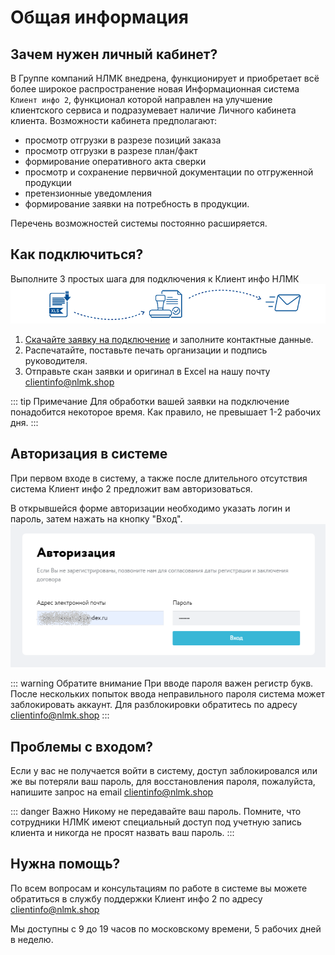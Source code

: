 # Общая информация

## Зачем нужен личный кабинет?

В Группе компаний НЛМК внедрена, функционирует и приобретает всё более широкое распространение новая Информационная система `Клиент инфо 2`, функционал которой направлен на улучшение клиентского сервиса и подразумевает наличие Личного кабинета клиента.
Возможности кабинета предполагают:
- просмотр отгрузки в разрезе позиций заказа
- просмотр отгрузки в разрезе план/факт
- формирование оперативного акта сверки
- просмотр и сохранение первичной документации по отгруженной продукции
- претензионные уведомления
- формирование заявки на потребность в продукции.

Перечень возможностей системы постоянно расширяется.

## Как подключиться?

Выполните 3 простых шага для подключения к Клиент инфо НЛМК
![3 шага для подключения к Клиент инфо НЛМК](../images/guide/3steps.gif)

1. [Скачайте заявку на подключение](https://doc.nlmk.online/new-b2b-customer-form.xlsx) и заполните контактные данные.
2. Распечатайте, поставьте печать организации и подпись руководителя.
3. Отправьте скан заявки и оригинал в Excel на нашу почту clientinfo@nlmk.shop

::: tip Примечание
Для обработки вашей заявки на подключение понадобится некоторое время. Как правило, не превышает 1-2 рабочих дня.
:::

## Авторизация в системе

При первом входе в систему, а также после длительного отсутствия система Клиент инфо 2 предложит вам авторизоваться.

В открывшейся форме авторизации необходимо указать логин и пароль, затем нажать на кнопку "Вход".
![Форма авторизации в системе Клиент инфо НЛМК](../images/guide/auth-from.png)

::: warning Обратите внимание
При вводе пароля важен регистр букв. После нескольких попыток ввода неправильного пароля система может заблокировать аккаунт. Для разблокировки обратитесь по адресу clientinfo@nlmk.shop
:::

## Проблемы с входом?

Если у вас не получается войти в систему, доступ заблокировался или же вы потеряли ваш пароль, для восстановления пароля, пожалуйста, напишите запрос на email clientinfo@nlmk.shop

::: danger Важно
Никому не передавайте ваш пароль. Помните, что сотрудники НЛМК имеют специальный доступ под учетную запись клиента и никогда не просят назвать ваш пароль.
:::

## Нужна помощь?

По всем вопросам и консультациям по работе в системе вы можете обратиться в службу поддержки Клиент инфо 2 по адресу clientinfo@nlmk.shop

Мы доступны с 9 до 19 часов по московскому времени, 5 рабочих дней в неделю.
